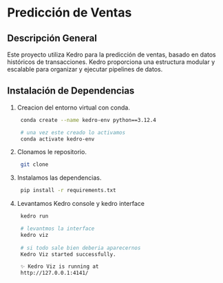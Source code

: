 # Predicción de Ventas

## Descripción General

Este proyecto utiliza Kedro para la predicción de ventas, basado en datos históricos de transacciones. Kedro proporciona una estructura modular y escalable para organizar y ejecutar pipelines de datos.


## Instalación de Dependencias
1. Creacion del entorno virtual con conda.

    ```bash
     conda create --name kedro-env python==3.12.4
    
     # una vez este creado lo activamos
     conda activate kedro-env
    ```
2. Clonamos le repositorio.
    ```bash
     git clone
    ```

2. Instalamos las dependencias.

    ```bash 
     pip install -r requirements.txt
    ```
3. Levantamos Kedro console y kedro interface

    ``` bash
     kedro run

     # levantmos la interface
     kedro viz
     
     # si todo sale bien deberia aparecernos
     Kedro Viz started successfully.

     ✨ Kedro Viz is running at
     http://127.0.0.1:4141/
    ```
